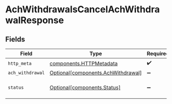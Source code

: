 # AchWithdrawalsCancelAchWithdrawalResponse


## Fields

| Field                                                                          | Type                                                                           | Required                                                                       | Description                                                                    |
| ------------------------------------------------------------------------------ | ------------------------------------------------------------------------------ | ------------------------------------------------------------------------------ | ------------------------------------------------------------------------------ |
| `http_meta`                                                                    | [components.HTTPMetadata](../../models/components/httpmetadata.md)             | :heavy_check_mark:                                                             | N/A                                                                            |
| `ach_withdrawal`                                                               | [Optional[components.AchWithdrawal]](../../models/components/achwithdrawal.md) | :heavy_minus_sign:                                                             | OK                                                                             |
| `status`                                                                       | [Optional[components.Status]](../../models/components/status.md)               | :heavy_minus_sign:                                                             | INVALID_ARGUMENT: The request has an invalid argument.                         |